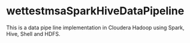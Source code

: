 # wettestmsaSparkHiveDataPipeline
This is a data pipe line implementation in Cloudera Hadoop using Spark, Hive, Shell and HDFS. 
